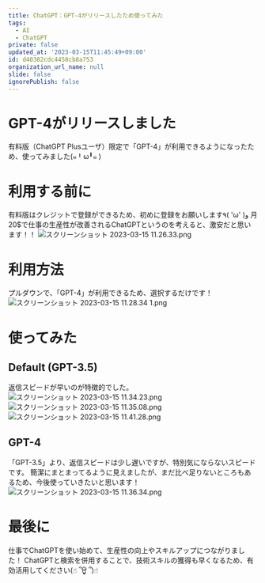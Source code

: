 ```yaml
---
title: ChatGPT：GPT-4がリリースしたため使ってみた
tags:
  - AI
  - ChatGPT
private: false
updated_at: '2023-03-15T11:45:49+09:00'
id: d40302cdc4458cb8a753
organization_url_name: null
slide: false
ignorePublish: false
---
```

# GPT-4がリリースしました
有料版（ChatGPT Plusユーザ）限定で「GPT-4」が利用できるようになったため、使ってみました(๑╹ω╹๑ )

# 利用する前に
有料版はクレジットで登録ができるため、初めに登録をお願いします٩( 'ω' )و
月20$で仕事の生産性が改善されるChatGPTというのを考えると、激安だと思います！！
![スクリーンショット 2023-03-15 11.26.33.png](https://qiita-image-store.s3.ap-northeast-1.amazonaws.com/0/263017/ee8987d9-e3ac-2207-cba7-1973f3407705.png)

# 利用方法
プルダウンで、「GPT-4」が利用できるため、選択するだけです！
![スクリーンショット 2023-03-15 11.28.34 1.png](https://qiita-image-store.s3.ap-northeast-1.amazonaws.com/0/263017/3ce6c520-fa1d-c8fb-be92-3d6e01da94ae.png)

# 使ってみた
## Default (GPT-3.5)
返信スピードが早いのが特徴的でした。
![スクリーンショット 2023-03-15 11.34.23.png](https://qiita-image-store.s3.ap-northeast-1.amazonaws.com/0/263017/5c2028e1-e936-8895-3da5-3d3df0fab244.png)
![スクリーンショット 2023-03-15 11.35.08.png](https://qiita-image-store.s3.ap-northeast-1.amazonaws.com/0/263017/e341a98d-4714-2706-647d-e2da9872c6b4.png)
![スクリーンショット 2023-03-15 11.41.28.png](https://qiita-image-store.s3.ap-northeast-1.amazonaws.com/0/263017/91a3b1b5-f87c-091f-d3fe-84b872b8815b.png)


## GPT-4
「GPT-3.5」より、返信スピードは少し遅いですが、特別気にならないスピードです。
簡潔にまとまってるように見えましたが、まだ比べ足りないところもあるため、今後使っていきたいと思います！
![スクリーンショット 2023-03-15 11.36.34.png](https://qiita-image-store.s3.ap-northeast-1.amazonaws.com/0/263017/4e173824-9b02-856a-fca5-24828bd8f06f.png)

# 最後に
仕事でChatGPTを使い始めて、生産性の向上やスキルアップにつながりました！
ChatGPTと検索を併用することで、技術スキルの獲得も早くなるため、有効活用してください(☝︎ ՞ਊ ՞)☝︎
